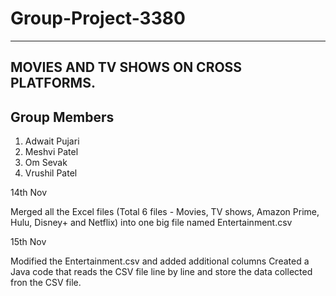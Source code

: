 # Group-Project-3380
--------------------

MOVIES AND TV SHOWS ON CROSS PLATFORMS.
---------------------------------------

Group Members
-------------
1. Adwait Pujari
2. Meshvi Patel
3. Om Sevak
4. Vrushil Patel
 

14th Nov 

Merged all the Excel files (Total 6 files - Movies, TV shows, Amazon Prime, Hulu, Disney+ and Netflix) into one big file named Entertainment.csv

15th Nov

Modified the Entertainment.csv and added additional columns
Created a Java code that reads the CSV file line by line and store the data collected fron the CSV file.

